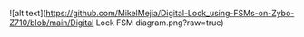 ![alt text](https://github.com/MikelMejia/Digital-Lock_using-FSMs-on-Zybo-Z710/blob/main/Digital Lock FSM diagram.png?raw=true)
